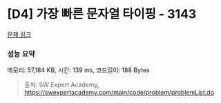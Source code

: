 # [D4] 가장 빠른 문자열 타이핑 - 3143 

[문제 링크](https://swexpertacademy.com/main/code/problem/problemDetail.do?contestProbId=AV_65wkqsb4DFAWS) 

### 성능 요약

메모리: 57,184 KB, 시간: 139 ms, 코드길이: 188 Bytes



> 출처: SW Expert Academy, https://swexpertacademy.com/main/code/problem/problemList.do